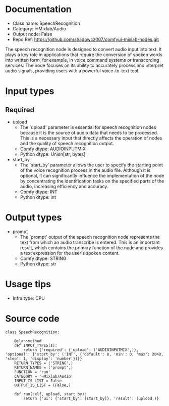 # Documentation
- Class name: SpeechRecognition
- Category: ♾️Mixlab/Audio
- Output node: False
- Repo Ref: https://github.com/shadowcz007/comfyui-mixlab-nodes.git

The speech recognition node is designed to convert audio input into text. It plays a key role in applications that require the conversion of spoken words into written form, for example, in voice command systems or transcording services. The node focuses on its ability to accurately process and interpret audio signals, providing users with a powerful voice-to-text tool.

# Input types
## Required
- upload
    - The `upload' parameter is essential for speech recognition nodes because it is the source of audio data that needs to be processed. This is a necessary input that directly affects the operation of nodes and the quality of speech recognition output.
    - Comfy dtype: AUDIOINPUTMIX
    - Python dtype: Union[str, bytes]
- start_by
    - The `start_by' parameter allows the user to specify the starting point of the voice recognition process in the audio file. Although it is optional, it can significantly influence the implementation of the node by concentrating the identification tasks on the specified parts of the audio, increasing efficiency and accuracy.
    - Comfy dtype: INT
    - Python dtype: int

# Output types
- prompt
    - The `prompt' output of the speech recognition node represents the text from which an audio transcribe is entered. This is an important result, which contains the primary function of the node and provides a text expression for the user's spoken content.
    - Comfy dtype: STRING
    - Python dtype: str

# Usage tips
- Infra type: CPU

# Source code
```
class SpeechRecognition:

    @classmethod
    def INPUT_TYPES(s):
        return {'required': {'upload': ('AUDIOINPUTMIX',)}, 'optional': {'start_by': ('INT', {'default': 0, 'min': 0, 'max': 2048, 'step': 1, 'display': 'number'})}}
    RETURN_TYPES = ('STRING',)
    RETURN_NAMES = ('prompt',)
    FUNCTION = 'run'
    CATEGORY = '♾️Mixlab/Audio'
    INPUT_IS_LIST = False
    OUTPUT_IS_LIST = (False,)

    def run(self, upload, start_by):
        return {'ui': {'start_by': [start_by]}, 'result': (upload,)}
```
